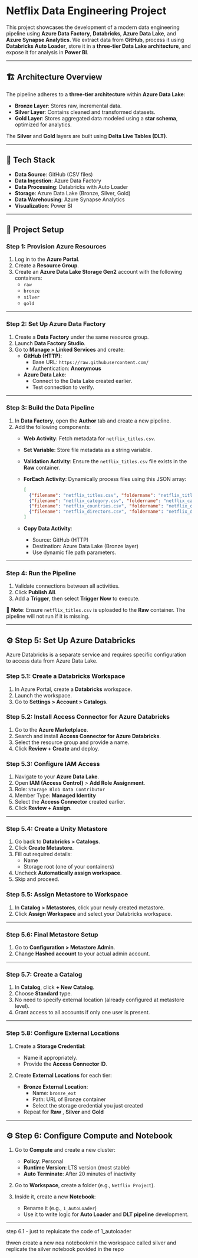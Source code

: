 # **Netflix Data Engineering Project**

This project showcases the development of a modern data engineering pipeline using **Azure Data Factory**, **Databricks**, **Azure Data Lake**, and **Azure Synapse Analytics**. We extract data from **GitHub**, process it using **Databricks Auto Loader**, store it in a **three-tier Data Lake architecture**, and expose it for analysis in **Power BI**.

---

## 🏗️ **Architecture Overview**

The pipeline adheres to a **three-tier architecture** within **Azure Data Lake**:

- **Bronze Layer**: Stores raw, incremental data.
- **Silver Layer**: Contains cleaned and transformed datasets.
- **Gold Layer**: Stores aggregated data modeled using a **star schema**, optimized for analytics.

The **Silver** and **Gold** layers are built using **Delta Live Tables (DLT)**.

---

## 🧰 **Tech Stack**

- **Data Source**: GitHub (CSV files)
- **Data Ingestion**: Azure Data Factory
- **Data Processing**: Databricks with Auto Loader
- **Storage**: Azure Data Lake (Bronze, Silver, Gold)
- **Data Warehousing**: Azure Synapse Analytics
- **Visualization**: Power BI

---

## 🚀 **Project Setup**

### **Step 1: Provision Azure Resources**

1. Log in to the **Azure Portal**.
2. Create a **Resource Group**.
3. Create an **Azure Data Lake Storage Gen2** account with the following containers:
   - `raw`
   - `bronze`
   - `silver`
   - `gold`

---

### **Step 2: Set Up Azure Data Factory**

1. Create a **Data Factory** under the same resource group.
2. Launch **Data Factory Studio**.
3. Go to **Manage > Linked Services** and create:
   - **GitHub (HTTP)**:
     - Base URL: `https://raw.githubusercontent.com/`
     - Authentication: **Anonymous**
   - **Azure Data Lake**:
     - Connect to the Data Lake created earlier.
     - Test connection to verify.

---

### **Step 3: Build the Data Pipeline**

1. In **Data Factory**, open the **Author** tab and create a new pipeline.
2. Add the following components:
   - **Web Activity**: Fetch metadata for `netflix_titles.csv`.
   - **Set Variable**: Store file metadata as a string variable.
   - **Validation Activity**: Ensure the `netflix_titles.csv` file exists in the **Raw** container.
   - **ForEach Activity**: Dynamically process files using this JSON array:

     ```json
     [
       {"filename": "netflix_titles.csv", "foldername": "netflix_titles"},
       {"filename": "netflix_category.csv", "foldername": "netflix_category"},
       {"filename": "netflix_countries.csv", "foldername": "netflix_countries"},
       {"filename": "netflix_directors.csv", "foldername": "netflix_directors"}
     ]
     ```

   - **Copy Data Activity**:
     - Source: GitHub (HTTP)
     - Destination: Azure Data Lake (Bronze layer)
     - Use dynamic file path parameters.

---

### **Step 4: Run the Pipeline**

1. Validate connections between all activities.
2. Click **Publish All**.
3. Add a **Trigger**, then select **Trigger Now** to execute.

📝 **Note**: Ensure `netflix_titles.csv` is uploaded to the **Raw** container. The pipeline will not run if it is missing.

---

## ⚙️ **Step 5: Set Up Azure Databricks**

Azure Databricks is a separate service and requires specific configuration to access data from Azure Data Lake.

### **Step 5.1: Create a Databricks Workspace**

1. In Azure Portal, create a **Databricks** workspace.
2. Launch the workspace.
3. Go to **Settings > Account > Catalogs**.

### **Step 5.2: Install Access Connector for Azure Databricks**

1. Go to the **Azure Marketplace**.
2. Search and install **Access Connector for Azure Databricks**.
3. Select the resource group and provide a name.
4. Click **Review + Create** and deploy.

### **Step 5.3: Configure IAM Access**

1. Navigate to your **Azure Data Lake**.
2. Open **IAM (Access Control)** > **Add Role Assignment**.
3. Role: `Storage Blob Data Contributor`
4. Member Type: **Managed Identity**
5. Select the **Access Connector** created earlier.
6. Click **Review + Assign**.

---

### **Step 5.4: Create a Unity Metastore**

1. Go back to **Databricks > Catalogs**.
2. Click **Create Metastore**.
3. Fill out required details:
   - Name
   - Storage root (one of your containers)
4. Uncheck **Automatically assign workspace**.
5. Skip and proceed.

### **Step 5.5: Assign Metastore to Workspace**

1. In **Catalog > Metastores**, click your newly created metastore.
2. Click **Assign Workspace** and select your Databricks workspace.

---

### **Step 5.6: Final Metastore Setup**

1. Go to **Configuration > Metastore Admin**.
2. Change **Hashed account** to your actual admin account.

---

### **Step 5.7: Create a Catalog**

1. In **Catalog**, click **+ New Catalog**.
2. Choose **Standard** type.
3. No need to specify external location (already configured at metastore level).
4. Grant access to all accounts if only one user is present.

---

### **Step 5.8: Configure External Locations**

1. Create a **Storage Credential**:
   - Name it appropriately.
   - Provide the **Access Connector ID**.

2. Create **External Locations** for each tier:
   - **Bronze External Location**:
     - Name: `bronze_ext`
     - Path: URL of Bronze container
     - Select the storage credential you just created
   - Repeat for **Raw** , **Silver** and **Gold** 

---

## ⚙️ **Step 6: Configure Compute and Notebook**

1. Go to **Compute** and create a new cluster:
   - **Policy**: Personal
   - **Runtime Version**: LTS version (most stable)
   - **Auto Terminate**: After 20 minutes of inactivity

2. Go to **Workspace**, create a folder (e.g., `Netflix Project`).
3. Inside it, create a new **Notebook**:
   - Rename it (e.g., `1_AutoLoader`)
   - Use it to write logic for **Auto Loader** and **DLT pipeline** development.

---


step 6.1 -
just to repluicate the code of 1_autoloader

thwen create a new nea notebookmin the workspace called silver and replicate the silver notebook povided in the repo
